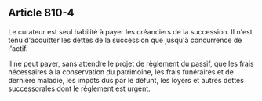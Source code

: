 Article 810-4
----
Le curateur est seul habilité à payer les créanciers de la succession. Il n'est
tenu d'acquitter les dettes de la succession que jusqu'à concurrence de l'actif.

Il ne peut payer, sans attendre le projet de règlement du passif, que les frais
nécessaires à la conservation du patrimoine, les frais funéraires et de dernière
maladie, les impôts dus par le défunt, les loyers et autres dettes successorales
dont le règlement est urgent.

